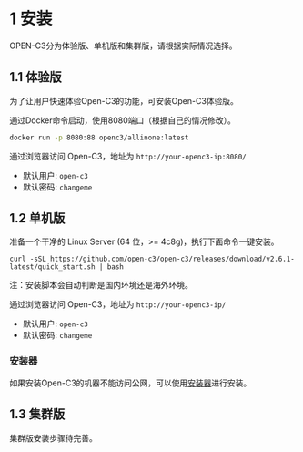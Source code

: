 # 1 安装

OPEN-C3分为体验版、单机版和集群版，请根据实际情况选择。

## 1.1 体验版

为了让用户快速体验Open-C3的功能，可安装Open-C3体验版。

通过Docker命令启动，使用8080端口（根据自己的情况修改）。

```sh
docker run -p 8080:88 openc3/allinone:latest
```


通过浏览器访问 Open-C3，地址为 `http://your-openc3-ip:8080/`

- 默认用户: `open-c3`
- 默认密码: `changeme`

## 1.2 单机版


准备一个干净的 Linux Server (64 位，>= 4c8g)，执行下面命令一键安装。

```shell
curl -sSL https://github.com/open-c3/open-c3/releases/download/v2.6.1-latest/quick_start.sh | bash
```

注：安装脚本会自动判断是国内环境还是海外环境。

通过浏览器访问 Open-C3，地址为 `http://your-openc3-ip/`

- 默认用户: `open-c3`
- 默认密码: `changeme`

### 安装器
如果安装Open-C3的机器不能访问公网，可以使用[安装器](https://github.com/open-c3/open-c3-installer)进行安装。


## 1.3 集群版

集群版安装步骤待完善。